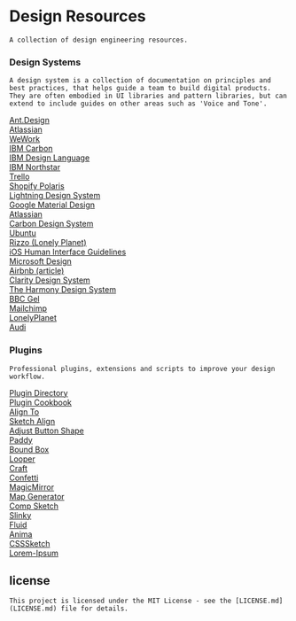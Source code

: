 # Design Resources

``
A collection of design engineering resources.
``


### Design Systems

``
A design system is a collection of documentation on principles and best practices, that helps guide a team to build digital products. They are often embodied in UI libraries and pattern libraries, but can extend to include guides on other areas such as 'Voice and Tone'.
``

[Ant.Design](https://ant.design)<br>
[Atlassian](https://atlassian.design)<br>
[WeWork](http://plasma.guide)<br>
[IBM Carbon](http://carbondesignsystem.com/)<br>
[IBM Design Language](https://www.ibm.com/design/language/)<br>	
[IBM Northstar](https://www.ibm.com/standards/web/)<br>
[Trello](https://design.trello.com/)<br>
[Shopify Polaris](https://polaris.shopify.com/)<br>
[Lightning Design System](https://www.lightningdesignsystem.com/)<br>
[Google Material Design](https://material.io/)<br>
[Atlassian](https://design.atlassian.com/)<br>
[Carbon Design System](http://carbondesignsystem.com/)<br>
[Ubuntu](https://design.ubuntu.com/)<br>
[Rizzo (Lonely Planet)](https://rizzo.lonelyplanet.com/)<br>
[iOS Human Interface Guidelines](https://developer.apple.com/ios/human-interface-guidelines/)<br>
[Microsoft Design](https://www.microsoft.com/en-us/design)<br>
[Airbnb (article)](http://airbnb.design/building-a-visual-language/)<br>
[Clarity Design System](https://vmware.github.io/clarity/)<br>
[The Harmony Design System](http://harmony.intuit.com/)<br>
[BBC Gel ](http://www.bbc.co.uk/gel)<br>
[Mailchimp](https://ux.mailchimp.com/)<br>
[LonelyPlanet](http://rizzo.lonelyplanet.com/styleguide/design-elements/colours)<br>
[Audi](http://audi.com/ci)<br>

### Plugins

``
Professional plugins, extensions and scripts to improve your design workflow.
``

[Plugin Directory](https://github.com/sketchplugins/plugin-directory)<br>
[Plugin Cookbook](https://github.com/turbobabr/Sketch-Plugins-Cookbook)<br>
[Align To](https://github.com/lucienlee/alignto)<br>
[Sketch Align](https://github.com/richardgazdik/sketch-align)<br>
[Adjust Button Shape](https://github.com/psilfver/sketch-adjust-button-shape)<br>
[Paddy](https://github.com/DWilliames/paddy-sketch-plugin)<br>
[Bound Box](https://github.com/lewishowles/sketch-bound-with-box)<br>
[Looper](http://sureskumar.com/looper)<br>
[Craft](https://www.invisionapp.com/craft)<br>
[Confetti](http://www.sketchconfetti.com)<br>
[MagicMirror](https://github.com/MagicSketch/MagicMirror)<br>
[Map Generator](https://github.com/eddiesigner/sketch-map-generator)<br>
[Comp Sketch](https://evilmartians.com/chronicles/compo-sketch)<br>
[Slinky](https://finchalyzer.github.io/slinky/)<br>
[Fluid](https://github.com/matt-curtis/Fluid-for-Sketch)<br>
[Anima](https://animaapp.github.io)<br>
[CSSSketch](https://github.com/JohnCoates/CSSketch)<br>
[Lorem-Ipsum](https://github.com/brandonbeecroft/Lorem-Ipsum-Plugin-for-Sketch)

## license

``This project is licensed under the MIT License - see the [LICENSE.md](LICENSE.md) file for details.``
